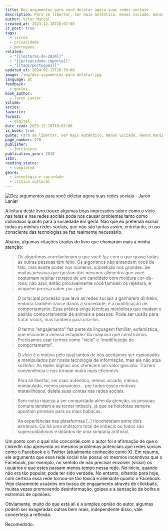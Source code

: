 ```yaml
---
title: Dez argumentos para você deletar agora suas redes sociais
description: Para se libertar, ser mais autêntico, menos viciado, menos manipulado, menos paranoico... por todos esses motivos maravilhosos, delete suas contas nas redes sociais. - trecho do livro.
author: Vítor Marçal
created_at: 2023-12-18T18:07:00
is_post: true
tags:
  - livros
  - privacidade
  - portugues
related:
  - "[[leituras-de-2024]]"
  - "[[privacidade-importa]]"
  - "[[tags/portugues]]"
updated_at: 2024-02-15T20:39:00
image: /img/dez-argumentos-para-deletar.jpg
language: pt
feedback:
  - gostei
book_author:
  - Jaron Lanier
volume: 
series: 
favorite: 
format:
  - digital
date_read: 2023-12-18T18:07:00
is_book: true
quote: Para se libertar, ser mais autêntico, menos viciado, menos manipulado, menos paranoico... por todos esses motivos maravilhosos, delete suas contas nas redes sociais.
page_number: 178
publisher:
  - Intrínseca
publication_year: 2018
isbn: 
reading_status:
  - completed
genre:
  - tecnologia e sociedade
  - crítica cultural
---
```


![Dez argumentos para você deletar agora suas redes sociais - Jaron Lanier](img/dez-argumentos-para-deletar.jpg)

A leitura deste livro trouxe algumas boas impressões sobre como o vício nas telas e nas redes sociais pode nos causar problemas tanto como indivíduos quanto para a sociedade em geral. Não que eu pretenda excluir todas as minhas redes sociais, que não são tantas assim, entretanto, o uso consciente das tecnologias se faz realmente necessário.

Abaixo, algumas citações tiradas do livro que chamaram mais a minha atenção:

> Os algoritmos correlacionam o que você faz com o que quase todas as outras pessoas têm feito. Os algoritmos não entendem você de fato, mas existe poder nos números, sobretudo nos grandes. Se muitas pessoas que gostam dos mesmos alimentos que você costumam rejeitar retratos de um candidato com moldura cor-de-rosa, não azul, então provavelmente você também os rejeitará, e ninguém precisa saber por quê.

> O principal processo que leva as redes sociais a ganharem dinheiro, embora também cause danos à sociedade, é a modificação de comportamento. Essa prática exige técnicas metódicas que mudam o padrão comportamental de animais e pessoas. Pode ser usada para tratar vícios, mas também para criá-los.

> O termo “engajamento” faz parte da linguagem familiar, eufemística, que esconde a imensa estupidez da máquina que construímos. Precisamos usar termos como “vício” e “modificação de comportamento”.

> O vício é o motivo pelo qual tantos de nós aceitamos ser espionados e manipulados por nossa tecnologia de informação, mas ele não atua sozinho. As redes digitais nos oferecem um valor genuíno. Trazem conveniência e nos tornam muito mais eficientes.

> Para se libertar, ser mais autêntico, menos viciado, menos manipulado, menos paranoico... por todos esses motivos maravilhosos, delete suas contas nas redes sociais.

> Sem outra riqueza a ser conquistada além da atenção, as pessoas comuns tendem a se tornar imbecis, já que os holofotes sempre apontam primeiro para os mais babacas.

> As experiências nas plataformas \[..\] ricocheteiam entre dois extremos. Ou há uma shitstorm total de imbecis ou todos são supercuidadosos e dotados de uma simpatia artificial.

Um ponto com o qual não concordei com o autor foi a afirmação de que o LinkedIn não apresenta os mesmos problemas potenciais que redes sociais como o Facebook e o Twitter (atualmente conhecido como X). Em resumo, ele argumenta que essa rede social não possui os mesmos incentivos que o Facebook, por exemplo, no sentido de não precisar envolver (viciar) os usuários e que estes passam menos tempo nessa rede. No início, quando não era tão popular, pode ter sido verdade. No entanto, olhando para hoje, com certeza essa rede tornou-se tão tóxica e alienante quanto o Facebook. Vejo claramente usuários em busca de engajamento através de clickbaits, muitas vezes promovendo desinformação, golpes e a sensação de bolha e extremos de opiniões.

Obviamente, muito do que está ali é a simples opnião do autor, algumas podem ser exageradas outras bem reais, independente disso, vale concerteza a reflexão.

Recomedndo.